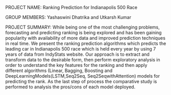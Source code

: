 PROJECT NAME:
Ranking Prediction for Indianapolis 500 Race

GROUP MEMBERS:
Yashaswini Dhatrika and Utkarsh Kumar 

PROJECT SUMMARY:
While being one of the most challenging problems, forecasting and predicting ranking is being explored and has been gaining popularity with availability of more data and improved prediction techniques in real time. We present the ranking prediction algorithms which predicts the leading car in Indianapolis 500 race which is held every year by using 7 years of data from IndyStats website. Our approach is to extract and transform data to the desirable form, then perform exploratory analysis in order to understand the key features for the ranking and then apply different algorithms (Linear, Bagging, Boosting and DeepLearningModels(LSTM,Seq2Seq, Seq2SeqwithAttention) models for predicting the rank. As the last step of process the comparative study is performed to analysis the pros/cons of each model deployed.



